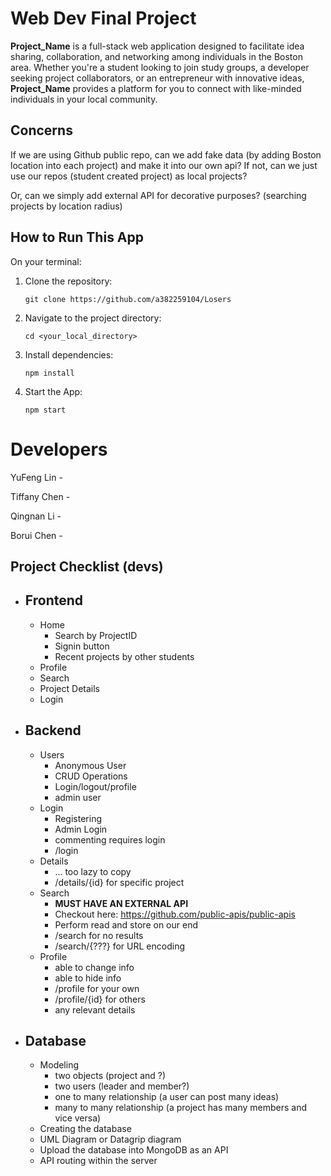 # Web Dev Final Project

**Project_Name** is a full-stack web application designed to facilitate idea sharing, collaboration, and networking among individuals in the Boston area. Whether you're a student looking to join study groups, a developer seeking project collaborators, or an entrepreneur with innovative ideas, **Project_Name** provides a platform for you to connect with like-minded individuals in your local community.

## Concerns
If we are using Github public repo, can we add fake data (by adding Boston location into each project) and make it into our own api?
If not, can we just use our repos (student created project) as local projects?

Or, can we simply add external API for decorative purposes? (searching projects by location radius)

## How to Run This App 

On your terminal:
1. Clone the repository:

    `git clone https://github.com/a382259104/Losers`

2. Navigate to the project directory:

    `cd <your_local_directory>`

3. Install dependencies:

    `npm install`

4. Start the App:

    `npm start`

# Developers
YuFeng Lin - 

Tiffany Chen - 

Qingnan Li - 

Borui Chen - 

## Project Checklist (devs)

- ## Frontend
    - Home
        - Search by ProjectID
        - Signin button 
        - Recent projects by other students
    - Profile
    - Search
    - Project Details
    - Login
- ## Backend
    - Users
        - Anonymous User
        - CRUD Operations
        - Login/logout/profile
        - admin user
    - Login 
        - Registering
        - Admin Login
        - commenting requires login
        - /login
    - Details 
        - ... too lazy to copy
        - /details/{id} for specific project
    - Search
        - **MUST HAVE AN EXTERNAL API**
        - Checkout here: https://github.com/public-apis/public-apis
        - Perform read and store on our end
        - /search for no results
        - /search/{???} for URL encoding
    - Profile
        - able to change info
        - able to hide info
        - /profile for your own
        - /profile/{id} for others 
        - any relevant details
- ## Database
    - Modeling
        - two objects (project and ?)
        - two users (leader and member?)
        - one to many relationship (a user can post many ideas)
        - many to many relationship (a project has many members and vice versa)
    - Creating the database
    - UML Diagram or Datagrip diagram
    - Upload the database into MongoDB as an API
    - API routing within the server